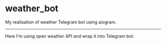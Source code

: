 # weather_bot
My realisation of weather Telegram bot using aiogram.
***
Here I'm using open weather API and wrap it into Telegram bot.
